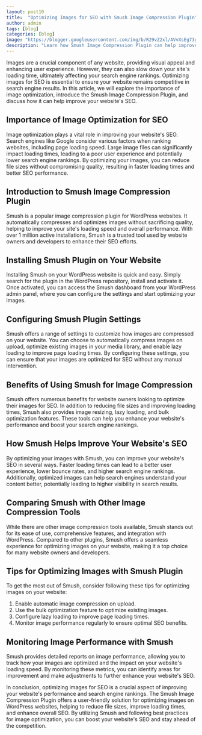 ```yaml
---
layout: post10
title:  "Optimizing Images for SEO with Smush Image Compression Plugin"
author: admin
tags: [blog]
categories: [blog]
image: "https://blogger.googleusercontent.com/img/b/R29vZ2xl/AVvXsEg73gzNiyarVwKwHc-hw4tlBE4Bzs_AS3oSkX8hbR9pFA6v_-wmcTZhTHndh03aEozrFIC6tt-PUahx9ocH3f9yw8nB5zGBmuB3a0Z0qHkp0sZkZcHd4zFL7E4yjQ0pl82jCsWO64j3j-4gDZwEkbu3fixJ8MnaQJgJ9eLk8MFDU79ZeqbeunAjIIoE5O14/s1600/20240426_151035.jpg"
description: "Learn how Smush Image Compression Plugin can help improve loading speed and SEO rankings."
---
```



<p>Images are a crucial component of any website, providing visual appeal and enhancing user experience. However, they can also slow down your site's loading time, ultimately affecting your search engine rankings. Optimizing images for SEO is essential to ensure your website remains competitive in search engine results. In this article, we will explore the importance of image optimization, introduce the Smush Image Compression Plugin, and discuss how it can help improve your website's SEO.</p>
<h2>Importance of Image Optimization for SEO</h2>
<p>Image optimization plays a vital role in improving your website's SEO. Search engines like Google consider various factors when ranking websites, including page loading speed. Large image files can significantly impact loading times, leading to a poor user experience and potentially lower search engine rankings. By optimizing your images, you can reduce file sizes without compromising quality, resulting in faster loading times and better SEO performance.</p>
<h2>Introduction to Smush Image Compression Plugin</h2>
<p>Smush is a popular image compression plugin for WordPress websites. It automatically compresses and optimizes images without sacrificing quality, helping to improve your site's loading speed and overall performance. With over 1 million active installations, Smush is a trusted tool used by website owners and developers to enhance their SEO efforts.</p>
<h2>Installing Smush Plugin on Your Website</h2>
<p>Installing Smush on your WordPress website is quick and easy. Simply search for the plugin in the WordPress repository, install and activate it. Once activated, you can access the Smush dashboard from your WordPress admin panel, where you can configure the settings and start optimizing your images.</p>
<h2>Configuring Smush Plugin Settings</h2>
<p>Smush offers a range of settings to customize how images are compressed on your website. You can choose to automatically compress images on upload, optimize existing images in your media library, and enable lazy loading to improve page loading times. By configuring these settings, you can ensure that your images are optimized for SEO without any manual intervention.</p>
<h2>Benefits of Using Smush for Image Compression</h2>
<p>Smush offers numerous benefits for website owners looking to optimize their images for SEO. In addition to reducing file sizes and improving loading times, Smush also provides image resizing, lazy loading, and bulk optimization features. These tools can help you enhance your website's performance and boost your search engine rankings.</p>
<h2>How Smush Helps Improve Your Website's SEO</h2>
<p>By optimizing your images with Smush, you can improve your website's SEO in several ways. Faster loading times can lead to a better user experience, lower bounce rates, and higher search engine rankings. Additionally, optimized images can help search engines understand your content better, potentially leading to higher visibility in search results.</p>
<h2>Comparing Smush with Other Image Compression Tools</h2>
<p>While there are other image compression tools available, Smush stands out for its ease of use, comprehensive features, and integration with WordPress. Compared to other plugins, Smush offers a seamless experience for optimizing images on your website, making it a top choice for many website owners and developers.</p>
<h2>Tips for Optimizing Images with Smush Plugin</h2>
<p>To get the most out of Smush, consider following these tips for optimizing images on your website:</p>
<ol>
<li>Enable automatic image compression on upload.</li>
<li>Use the bulk optimization feature to optimize existing images.</li>
<li>Configure lazy loading to improve page loading times.</li>
<li>Monitor image performance regularly to ensure optimal SEO benefits.</li>
</ol>
<h2>Monitoring Image Performance with Smush</h2>
<p>Smush provides detailed reports on image performance, allowing you to track how your images are optimized and the impact on your website's loading speed. By monitoring these metrics, you can identify areas for improvement and make adjustments to further enhance your website's SEO.</p>
<p>In conclusion, optimizing images for SEO is a crucial aspect of improving your website's performance and search engine rankings. The Smush Image Compression Plugin offers a user-friendly solution for optimizing images on WordPress websites, helping to reduce file sizes, improve loading times, and enhance overall SEO. By utilizing Smush and following best practices for image optimization, you can boost your website's SEO and stay ahead of the competition.</p>



